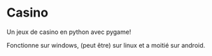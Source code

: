 # Casino
Un jeux de casino en python avec pygame!

Fonctionne sur windows, (peut être) sur linux et a moitié sur android.
